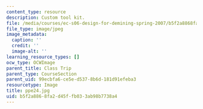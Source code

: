 ```yaml
---
content_type: resource
description: Custom tool kit.
file: /media/courses/ec-s06-design-for-demining-spring-2007/b5f2a8868fa2d45ffb033ab98b7738a4_ppe24.jpg
file_type: image/jpeg
image_metadata:
  caption: ''
  credit: ''
  image-alt: ''
learning_resource_types: []
ocw_type: OCWImage
parent_title: Class Trip
parent_type: CourseSection
parent_uid: 99ecbfa6-ce5e-d537-8b6d-181d91efeba3
resourcetype: Image
title: ppe24.jpg
uid: b5f2a886-8fa2-d45f-fb03-3ab98b7738a4
---
```

